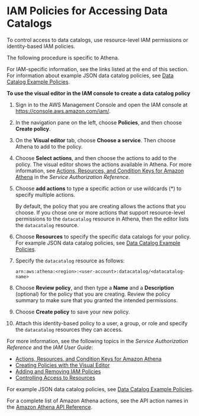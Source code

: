 # IAM Policies for Accessing Data Catalogs<a name="datacatalogs-iam-policy"></a>

To control access to data catalogs, use resource\-level IAM permissions or identity\-based IAM policies\. 

The following procedure is specific to Athena\. 

For IAM\-specific information, see the links listed at the end of this section\. For information about example JSON data catalog policies, see [Data Catalog Example Policies](datacatalogs-example-policies.md)\.

**To use the visual editor in the IAM console to create a data catalog policy**

1. Sign in to the AWS Management Console and open the IAM console at [https://console\.aws\.amazon\.com/iam/](https://console.aws.amazon.com/iam/)\.

1. In the navigation pane on the left, choose **Policies**, and then choose **Create policy**\.

1. On the **Visual editor** tab, choose **Choose a service**\. Then choose Athena to add to the policy\.

1. Choose **Select actions**, and then choose the actions to add to the policy\. The visual editor shows the actions available in Athena\. For more information, see [Actions, Resources, and Condition Keys for Amazon Athena](https://docs.aws.amazon.com/service-authorization/latest/reference/list_amazonathena.html) in the *Service Authorization Reference*\.

1. Choose **add actions** to type a specific action or use wildcards \(\*\) to specify multiple actions\. 

   By default, the policy that you are creating allows the actions that you choose\. If you chose one or more actions that support resource\-level permissions to the `datacatalog` resource in Athena, then the editor lists the `datacatalog` resource\. 

1. Choose **Resources** to specify the specific data catalogs for your policy\. For example JSON data catalog policies, see [Data Catalog Example Policies](datacatalogs-example-policies.md)\.

1. Specify the `datacatalog` resource as follows:

   ```
   arn:aws:athena:<region>:<user-account>:datacatalog/<datacatalog-name>
   ```

1. Choose **Review policy**, and then type a **Name** and a **Description** \(optional\) for the policy that you are creating\. Review the policy summary to make sure that you granted the intended permissions\. 

1. Choose **Create policy** to save your new policy\.

1. Attach this identity\-based policy to a user, a group, or role and specify the `datacatalog` resources they can access\.

For more information, see the following topics in the *Service Authorization Reference* and the *IAM User Guide*:
+ [Actions, Resources, and Condition Keys for Amazon Athena](https://docs.aws.amazon.com/service-authorization/latest/reference/list_amazonathena.html)
+ [Creating Policies with the Visual Editor](https://docs.aws.amazon.com/IAM/latest/UserGuide/access_policies_create.html#access_policies_create-visual-editor)
+ [Adding and Removing IAM Policies](https://docs.aws.amazon.com/IAM/latest/UserGuide/access_policies_manage-attach-detach.html)
+ [Controlling Access to Resources](https://docs.aws.amazon.com/IAM/latest/UserGuide/access_controlling.html#access_controlling-resources)

For example JSON data catalog policies, see [Data Catalog Example Policies](datacatalogs-example-policies.md)\.

For a complete list of Amazon Athena actions, see the API action names in the [Amazon Athena API Reference](https://docs.aws.amazon.com/athena/latest/APIReference/)\. 